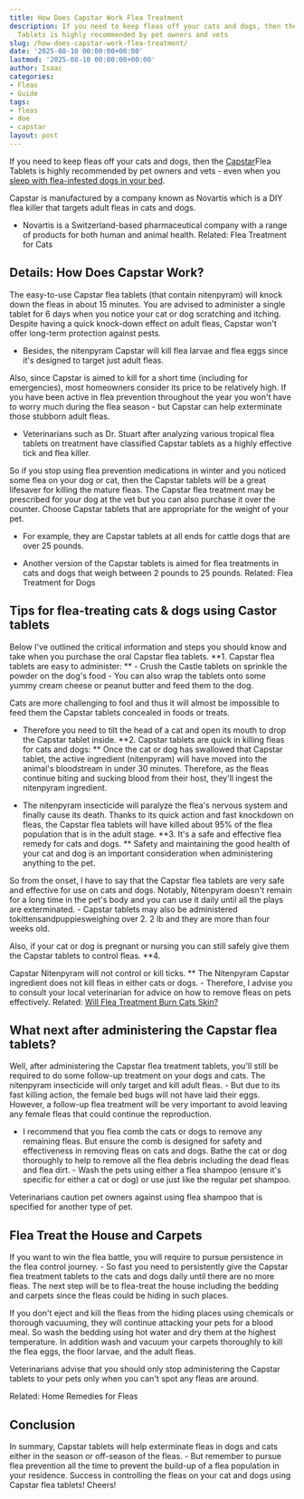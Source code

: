 ```yaml
---
title: How Does Capstar Work Flea Treatment
description: If you need to keep fleas off your cats and dogs, then the Capstar Flea
  Tablets is highly recommended by pet owners and vets
slug: /how-does-capstar-work-flea-treatment/
date: '2025-08-10 00:00:00+00:00'
lastmod: '2025-08-10 00:00:00+00:00'
author: Isaac
categories:
- Fleas
- Guide
tags:
- fleas
- doe
- capstar
layout: post
---
```

If you need to keep fleas off your cats and dogs, then the [Capstar](https://pestpolicy.com/capstar-flea-tablets-for-large-dogs/)Flea Tablets is highly recommended by pet owners and vets - even when you [sleep with flea-infested dogs in your bed](https://pestpolicy.com/dog-has-[fleas](https://pestpolicy.com/capstar-flea-tablets-for-small-dogs/)-and-sleeps-in-my-bed/).

Capstar is manufactured by a company known as Novartis which is a DIY flea killer that targets adult fleas in cats and dogs.

- Novartis is a Switzerland-based pharmaceutical company with a range of products for both human and animal health. Related: Flea Treatment for Cats

##  Details: How Does Capstar Work?

The easy-to-use Capstar flea tablets (that contain nitenpyram) will knock down the fleas in about 15 minutes. You are advised to administer a single tablet for 6 days when you notice your cat or dog scratching and itching. Despite having a quick knock-down effect on adult fleas, Capstar won't offer long-term protection against pests.

- Besides, the nitenpyram Capstar will kill flea larvae and flea eggs since it's designed to target just adult fleas.

Also, since Capstar is aimed to kill for a short time (including for emergencies), most homeowners consider its price to be relatively high. If you have been active in flea prevention throughout the year you won't have to worry much during the flea season - but Capstar can help exterminate those stubborn adult fleas.

- Veterinarians such as Dr. Stuart after analyzing various tropical flea tablets on treatment have classified Capstar tablets as a highly effective tick and flea killer.

So if you stop using flea prevention medications in winter and you noticed some flea on your dog or cat, then the Capstar tablets will be a great lifesaver for killing the mature fleas. The Capstar flea treatment may be prescribed for your dog at the vet but you can also purchase it over the counter. Choose Capstar tablets that are appropriate for the weight of your pet.

- For example, they are Capstar tablets at all ends for cattle dogs that are over 25 pounds.

- Another version of the Capstar tablets is aimed for flea treatments in cats and dogs that weigh between 2 pounds to 25 pounds. Related: Flea Treatment for Dogs

##  Tips for flea-treating cats & dogs using Castor tablets

Below I've outlined the critical information and steps you should know and take when you purchase the oral Capstar flea tablets. **1. Capstar flea tablets are easy to administer: ** - Crush the Castle tablets on sprinkle the powder on the dog's food - You can also wrap the tablets onto some yummy cream cheese or peanut butter and feed them to the dog.

Cats are more challenging to fool and thus it will almost be impossible to feed them the Capstar tablets concealed in foods or treats.

- Therefore you need to tilt the head of a cat and open its mouth to drop the Capstar tablet inside. **2. Capstar tablets are quick in killing fleas for cats and dogs: ** Once the cat or dog has swallowed that Capstar tablet, the active ingredient (nitenpyram) will have moved into the animal's bloodstream in under 30 minutes. Therefore, as the fleas continue biting and sucking blood from their host, they'll ingest the nitenpyram ingredient.

- The nitenpyram insecticide will paralyze the flea's nervous system and finally cause its death. Thanks to its quick action and fast knockdown on fleas, the Capstar flea tablets will have killed about 95% of the flea population that is in the adult stage. **3. It's a safe and effective flea remedy for cats and dogs. ** Safety and maintaining the good health of your cat and dog is an important consideration when administering anything to the pet.

So from the onset, I have to say that the Capstar flea tablets are very safe and effective for use on cats and dogs. Notably, Nitenpyram doesn't remain for a long time in the pet's body and you can use it daily until all the plays are exterminated. - Capstar tablets may also be administered tokittensandpuppiesweighing over 2. 2 lb and they are more than four weeks old.

Also, if your cat or dog is pregnant or nursing you can still safely give them the Capstar tablets to control fleas. **4.

Capstar Nitenpyram will not control or kill ticks. ** The Nitenpyram Capstar ingredient does not kill fleas in either cats or dogs. - Therefore, I advise you to consult your local veterinarian for advice on how to remove fleas on pets effectively. Related: [Will Flea Treatment Burn Cats Skin? ](https://pestpolicy.com/does-flea-treatment-burn-cats-skin/)

##  What next after administering the Capstar flea tablets?

Well, after administering the Capstar flea treatment tablets, you'll still be required to do some follow-up treatment on your dogs and cats. The nitenpyram insecticide will only target and kill adult fleas. - But due to its fast killing action, the female bed bugs will not have laid their eggs. However, a follow-up flea treatment will be very important to avoid leaving any female fleas that could continue the reproduction.

- I recommend that you flea comb the cats or dogs to remove any remaining fleas. But ensure the comb is designed for safety and effectiveness in removing fleas on cats and dogs. Bathe the cat or dog thoroughly to help to remove all the flea debris including the dead fleas and flea dirt. - Wash the pets using either a flea shampoo (ensure it's specific for either a cat or dog) or use just like the regular pet shampoo.

Veterinarians caution pet owners against using flea shampoo that is specified for another type of pet.

##  Flea Treat the House and Carpets

If you want to win the flea battle, you will require to pursue persistence in the flea control journey. - So fast you need to persistently give the Capstar flea treatment tablets to the cats and dogs daily until there are no more fleas. The next step will be to flea-treat the house including the bedding and carpets since the fleas could be hiding in such places.

If you don't eject and kill the fleas from the hiding places using chemicals or thorough vacuuming, they will continue attacking your pets for a blood meal. So wash the bedding using hot water and dry them at the highest temperature. In addition wash and vacuum your carpets thoroughly to kill the flea eggs, the floor larvae, and the adult fleas.

Veterinarians advise that you should only stop administering the Capstar tablets to your pets only when you can't spot any fleas are around.

Related: Home Remedies for Fleas

##  Conclusion

In summary, Capstar tablets will help exterminate fleas in dogs and cats either in the season or off-season of the fleas. - But remember to pursue flea prevention all the time to prevent the build-up of a flea population in your residence. Success in controlling the fleas on your cat and dogs using Capstar flea tablets! Cheers!